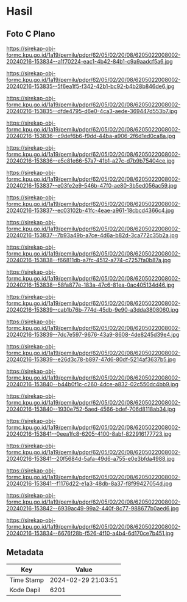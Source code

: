 # Hasil

## Foto C Plano

https://sirekap-obj-formc.kpu.go.id/1a19/pemilu/pdpr/62/05/02/20/08/6205022008002-20240216-153834--a1f70224-eac1-4b42-84b1-c9a9aadcf5a6.jpg

https://sirekap-obj-formc.kpu.go.id/1a19/pemilu/pdpr/62/05/02/20/08/6205022008002-20240216-153835--5f6ea1f5-f342-42b1-bc92-b4b28b846de6.jpg

https://sirekap-obj-formc.kpu.go.id/1a19/pemilu/pdpr/62/05/02/20/08/6205022008002-20240216-153835--dfde4795-d6e0-4ca3-aede-369447d553b7.jpg

https://sirekap-obj-formc.kpu.go.id/1a19/pemilu/pdpr/62/05/02/20/08/6205022008002-20240216-153836--c9def6b6-f9dd-44ba-a906-2f6d1ed0ca8a.jpg

https://sirekap-obj-formc.kpu.go.id/1a19/pemilu/pdpr/62/05/02/20/08/6205022008002-20240216-153836--e5c81e66-57a7-41b1-a27c-d7b9b75404ce.jpg

https://sirekap-obj-formc.kpu.go.id/1a19/pemilu/pdpr/62/05/02/20/08/6205022008002-20240216-153837--e03fe2e9-546b-47f0-ae80-3b5ed056ac59.jpg

https://sirekap-obj-formc.kpu.go.id/1a19/pemilu/pdpr/62/05/02/20/08/6205022008002-20240216-153837--ec03102b-41fc-4eae-a961-18cbcd4366c4.jpg

https://sirekap-obj-formc.kpu.go.id/1a19/pemilu/pdpr/62/05/02/20/08/6205022008002-20240216-153837--7b93a49b-a7ce-4d6a-b82d-3ca772c35b2a.jpg

https://sirekap-obj-formc.kpu.go.id/1a19/pemilu/pdpr/62/05/02/20/08/6205022008002-20240216-153838--f66811db-a7fc-4512-a774-c7257fa0b87a.jpg

https://sirekap-obj-formc.kpu.go.id/1a19/pemilu/pdpr/62/05/02/20/08/6205022008002-20240216-153838--58fa877e-183a-47c6-81ea-0ac405134d46.jpg

https://sirekap-obj-formc.kpu.go.id/1a19/pemilu/pdpr/62/05/02/20/08/6205022008002-20240216-153839--cab1b76b-774d-45db-9e90-a3dda3808060.jpg

https://sirekap-obj-formc.kpu.go.id/1a19/pemilu/pdpr/62/05/02/20/08/6205022008002-20240216-153839--7dc7e597-9676-43a9-8608-4de8245d39e4.jpg

https://sirekap-obj-formc.kpu.go.id/1a19/pemilu/pdpr/62/05/02/20/08/6205022008002-20240216-153839--e26d3c78-b897-47d6-80df-5214af3637b5.jpg

https://sirekap-obj-formc.kpu.go.id/1a19/pemilu/pdpr/62/05/02/20/08/6205022008002-20240216-153840--b44b0f1c-c260-4dce-a832-02c550dc4bb9.jpg

https://sirekap-obj-formc.kpu.go.id/1a19/pemilu/pdpr/62/05/02/20/08/6205022008002-20240216-153840--1930e752-5aed-4566-bdef-706d8118ab34.jpg

https://sirekap-obj-formc.kpu.go.id/1a19/pemilu/pdpr/62/05/02/20/08/6205022008002-20240216-153841--0eea1fc8-6205-4100-8abf-822916177723.jpg

https://sirekap-obj-formc.kpu.go.id/1a19/pemilu/pdpr/62/05/02/20/08/6205022008002-20240216-153841--20f5684d-5afa-49d6-a755-e0e3bfda4988.jpg

https://sirekap-obj-formc.kpu.go.id/1a19/pemilu/pdpr/62/05/02/20/08/6205022008002-20240216-153841--f1176d22-e1a3-48db-8a37-f8f99427054d.jpg

https://sirekap-obj-formc.kpu.go.id/1a19/pemilu/pdpr/62/05/02/20/08/6205022008002-20240216-153842--6939ac49-99a2-440f-8c77-988677b0aed6.jpg

https://sirekap-obj-formc.kpu.go.id/1a19/pemilu/pdpr/62/05/02/20/08/6205022008002-20240216-153834--6676f28b-f526-4f10-a4b4-6d170ce7b451.jpg


## Metadata

| Key        | Value               |
| ---------- | ------------------- |
| Time Stamp | 2024-02-29 21:03:51 |
| Kode Dapil | 6201                |



